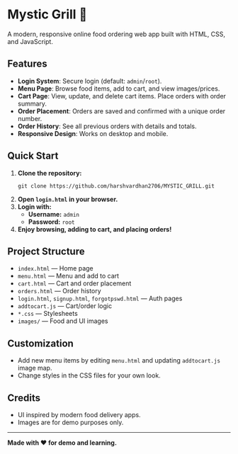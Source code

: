 # Mystic Grill 🍔

A modern, responsive online food ordering web app built with HTML, CSS, and JavaScript.

## Features
- **Login System**: Secure login (default: `admin`/`root`).
- **Menu Page**: Browse food items, add to cart, and view images/prices.
- **Cart Page**: View, update, and delete cart items. Place orders with order summary.
- **Order Placement**: Orders are saved and confirmed with a unique order number.
- **Order History**: See all previous orders with details and totals.
- **Responsive Design**: Works on desktop and mobile.

## Quick Start
1. **Clone the repository:**
   ```
   git clone https://github.com/harshvardhan2706/MYSTIC_GRILL.git
   ```
2. **Open `login.html` in your browser.**
3. **Login with:**
   - **Username:** `admin`
   - **Password:** `root`
4. **Enjoy browsing, adding to cart, and placing orders!**

## Project Structure
- `index.html` — Home page
- `menu.html` — Menu and add to cart
- `cart.html` — Cart and order placement
- `orders.html` — Order history
- `login.html`, `signup.html`, `forgotpswd.html` — Auth pages
- `addtocart.js` — Cart/order logic
- `*.css` — Stylesheets
- `images/` — Food and UI images

## Customization
- Add new menu items by editing `menu.html` and updating `addtocart.js` image map.
- Change styles in the CSS files for your own look.

## Credits
- UI inspired by modern food delivery apps.
- Images are for demo purposes only.

---
**Made with ❤️ for demo and learning.**
